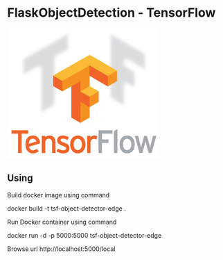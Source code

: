 # FlaskObjectDetection - TensorFlow

[![](images/logo.png)](https://www.tensorflow.org/)

## Using
<p>Build docker image using command</p>
<p>docker build -t tsf-object-detector-edge .</p>
<p>Run Docker container using command</p>
<p>docker run -d -p 5000:5000 tsf-object-detector-edge</p>
<p>Browse url http://localhost:5000/local</p>